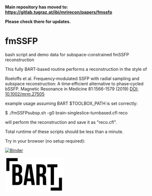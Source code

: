 
**Main repository has moved to: https://gitlab.tugraz.at/ibi/mrirecon/papers/fmssfp**

**Please check there for updates.**


# fmSSFP
bash script and demo data for subspace-constrained fmSSFP reconstruction

This fully BART-based routine performs a reconstruction in the style of

Roeloffs et al. Frequency‐modulated SSFP with radial sampling and subspace
reconstruction: A time‐efficient alternative to phase‐cycled bSSFP.
Magnetic Resonance in Medicine 81:1566-1579 (2019)
[DOI: 10.1002/mrm.27505](https://doi.org/10.1002/mrm.27505)


example usage assuming BART $TOOLBOX_PATH is set correctly:

$ ./fmSSFPsubsp.sh -g0 brain-singleslice-turnbased.cfl reco 

will perform the reconstruction and save it as "reco.cfl".

Total runtime of these scripts should be less than a minute.

Try in your browser (no setup required):

[![Binder](https://mybinder.org/badge_logo.svg)](https://mybinder.org/v2/gh/mrirecon/fmSSFP/master?filepath=run.ipynb)



[![BART](./bart.svg)](https://mrirecon.github.io/bart)

